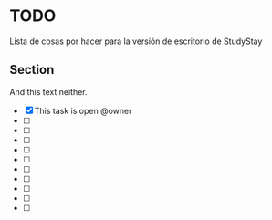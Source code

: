 # TODO

Lista de cosas por hacer para la versión de escritorio de StudyStay

## Section

And this text neither.

- [X] This task is open @owner
- [ ] 
- [ ]       
- [ ] 
- [ ] 
- [ ] 
- [ ] 
- [ ] 
- [ ] 
- [ ] 
- [ ] 
